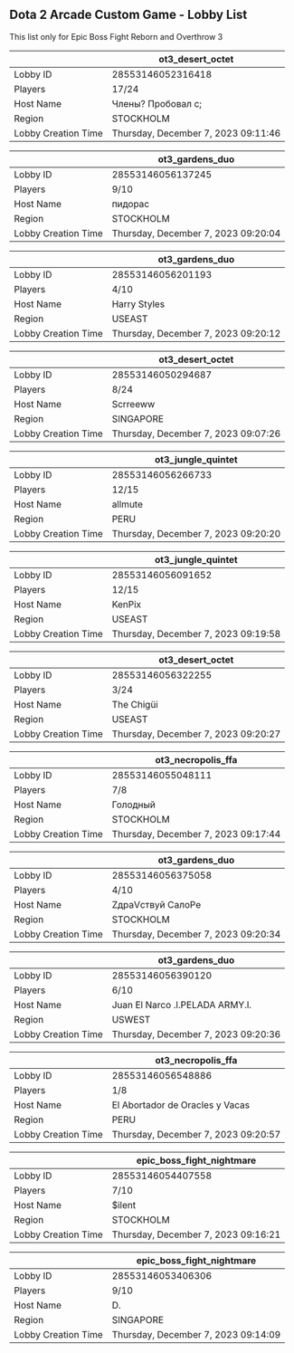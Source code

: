 ## Dota 2 Arcade Custom Game - Lobby List

This list only for Epic Boss Fight Reborn and Overthrow 3

|  | ot3_desert_octet |
| ------ | ------ |
| Lobby ID | 28553146052316418 |
| Players | 17/24 |
| Host Name | Члены? Пробовал с; |
| Region | STOCKHOLM |
| Lobby Creation Time | Thursday, December 7, 2023 09:11:46 |


|  | ot3_gardens_duo |
| ------ | ------ |
| Lobby ID | 28553146056137245 |
| Players | 9/10 |
| Host Name | пидорас |
| Region | STOCKHOLM |
| Lobby Creation Time | Thursday, December 7, 2023 09:20:04 |


|  | ot3_gardens_duo |
| ------ | ------ |
| Lobby ID | 28553146056201193 |
| Players | 4/10 |
| Host Name | Harry Styles |
| Region | USEAST |
| Lobby Creation Time | Thursday, December 7, 2023 09:20:12 |


|  | ot3_desert_octet |
| ------ | ------ |
| Lobby ID | 28553146050294687 |
| Players | 8/24 |
| Host Name | Scrreeww |
| Region | SINGAPORE |
| Lobby Creation Time | Thursday, December 7, 2023 09:07:26 |


|  | ot3_jungle_quintet |
| ------ | ------ |
| Lobby ID | 28553146056266733 |
| Players | 12/15 |
| Host Name | allmute |
| Region | PERU |
| Lobby Creation Time | Thursday, December 7, 2023 09:20:20 |


|  | ot3_jungle_quintet |
| ------ | ------ |
| Lobby ID | 28553146056091652 |
| Players | 12/15 |
| Host Name | KenPix |
| Region | USEAST |
| Lobby Creation Time | Thursday, December 7, 2023 09:19:58 |


|  | ot3_desert_octet |
| ------ | ------ |
| Lobby ID | 28553146056322255 |
| Players | 3/24 |
| Host Name | The Chigüi |
| Region | USEAST |
| Lobby Creation Time | Thursday, December 7, 2023 09:20:27 |


|  | ot3_necropolis_ffa |
| ------ | ------ |
| Lobby ID | 28553146055048111 |
| Players | 7/8 |
| Host Name | Голодный |
| Region | STOCKHOLM |
| Lobby Creation Time | Thursday, December 7, 2023 09:17:44 |


|  | ot3_gardens_duo |
| ------ | ------ |
| Lobby ID | 28553146056375058 |
| Players | 4/10 |
| Host Name | ZдраVствуй СалоРе |
| Region | STOCKHOLM |
| Lobby Creation Time | Thursday, December 7, 2023 09:20:34 |


|  | ot3_gardens_duo |
| ------ | ------ |
| Lobby ID | 28553146056390120 |
| Players | 6/10 |
| Host Name | Juan El Narco .l.PELADA ARMY.l. |
| Region | USWEST |
| Lobby Creation Time | Thursday, December 7, 2023 09:20:36 |


|  | ot3_necropolis_ffa |
| ------ | ------ |
| Lobby ID | 28553146056548886 |
| Players | 1/8 |
| Host Name | El Abortador de Oracles y Vacas |
| Region | PERU |
| Lobby Creation Time | Thursday, December 7, 2023 09:20:57 |


|  | epic_boss_fight_nightmare |
| ------ | ------ |
| Lobby ID | 28553146054407558 |
| Players | 7/10 |
| Host Name | $ilent |
| Region | STOCKHOLM |
| Lobby Creation Time | Thursday, December 7, 2023 09:16:21 |


|  | epic_boss_fight_nightmare |
| ------ | ------ |
| Lobby ID | 28553146053406306 |
| Players | 9/10 |
| Host Name | D. |
| Region | SINGAPORE |
| Lobby Creation Time | Thursday, December 7, 2023 09:14:09 |


